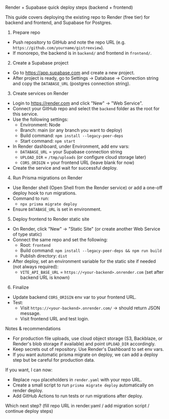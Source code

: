 Render + Supabase quick deploy steps (backend + frontend)

This guide covers deploying the existing repo to Render (free tier) for backend and frontend, and Supabase for Postgres.

1. Prepare repo

- Push repository to GitHub and note the repo URL (e.g. `https://github.com/yourname/gistreeview`).
- If monorepo, the backend is in `backend/` and frontend in `frontend/`.

2. Create a Supabase project

- Go to https://app.supabase.com and create a new project.
- After project is ready, go to Settings -> Database -> Connection string and copy the `DATABASE_URL` (postgres connection string).

3. Create services on Render

- Login to https://render.com and click "New" -> "Web Service".
- Connect your GitHub repo and select the `backend` folder as the root for this service.
- Use the following settings:
  - Environment: Node
  - Branch: main (or any branch you want to deploy)
  - Build command: `npm install --legacy-peer-deps`
  - Start command: `npm start`
- In Render dashboard, under Environment, add env vars:
  - `DATABASE_URL` = your Supabase connection string
  - `UPLOAD_DIR` = `/tmp/uploads` (or configure cloud storage later)
  - `CORS_ORIGIN` = your frontend URL (leave blank for now)
- Create the service and wait for successful deploy.

4. Run Prisma migrations on Render

- Use Render shell (Open Shell from the Render service) or add a one-off deploy hook to run migrations.
- Command to run:
  - `npx prisma migrate deploy`
- Ensure `DATABASE_URL` is set in environment.

5. Deploy frontend to Render static site

- On Render, click "New" -> "Static Site" (or create another Web Service of type static)
- Connect the same repo and set the following:
  - Root: `frontend`
  - Build command: `npm install --legacy-peer-deps && npm run build`
  - Publish directory: `dist`
- After deploy, set an environment variable for the static site if needed (not always required):
  - `VITE_API_BASE_URL` = `https://<your-backend>.onrender.com` (set after backend URL is known)

6. Finalize

- Update backend `CORS_ORIGIN` env var to your frontend URL.
- Test:
  - Visit `https://<your-backend>.onrender.com/` → should return JSON message.
  - Visit frontend URL and test login.

Notes & recommendations

- For production file uploads, use cloud object storage (S3, Backblaze, or Render's blob storage if available) and point `UPLOAD_DIR` accordingly.
- Keep secrets out of repository. Use Render's Dashboard to set env vars.
- If you want automatic prisma migrate on deploy, we can add a deploy step but be careful for production data.

If you want, I can now:

- Replace `repo` placeholders in `render.yaml` with your repo URL.
- Create a small script to run `prisma migrate deploy` automatically on render deploy.
- Add GitHub Actions to run tests or run migrations after deploy.

Which next step? (fill repo URL in render.yaml / add migration script / continue deploy steps)
